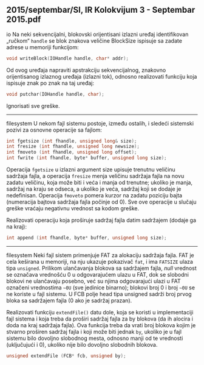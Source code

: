 2015/septembar/SI, IR Kolokvijum 3 - Septembar 2015.pdf
--------------------------------------------------------------------------------
io
Na neki sekvencijalni,  blokovski orijentisani izlazni uređaj identifikovan „ručkom“ `handle`
se blok znakova veličine BlockSize ispisuje sa zadate adrese u memoriji funkcijom:
```cpp
void writeBlock(IOHandle handle, char* addr);
```
Od ovog uređaja napraviti apstrakciju sekvencijalnog,  znakovno orijentisanog izlaznog
uređaja (izlazni tok), odnosno realizovati funkciju koja ispisuje znak po znak na taj uređaj:
```cpp
void putchar(IOHandle handle, char);
```
Ignorisati sve greške.

--------------------------------------------------------------------------------
filesystem
U nekom fajl sistemu postoje, između ostalih, i sledeći sistemski pozivi za osnovne operacije sa fajlom:
```cpp
int fgetsize (int fhandle, unsigned long& size);
int fresize (int fhandle, unsigned long newsize);
int fmoveto (int fhandle, unsigned long offset);
int fwrite (int fhandle, byte* buffer, unsigned long size);
```
Operacija `fgetsize` u izlazni argument size upisuje trenutnu veličinu sadržaja fajla,  a
operacija `fresize` menja veličinu sadržaja fajla na novu zadatu veličinu, koja može biti i veća
i manja od trenutne;  ukoliko je manja,  sadržaj na kraju se odseca,  a ukoliko je veća,  sadržaj
koji se dodaje je nedefinisan.  Operacija `fmoveto` pomera kurzor na zadatu poziciju bajta
(numeracija bajtova sadržaja fajla počinje od 0).  Sve ove operacije u slučaju greške vraćaju
negativnu vrednost sa kodom greške.

Realizovati operaciju koja proširuje sadržaj fajla datim sadržajem (dodaje ga na kraj):
```cpp
int append (int fhandle, byte* buffer, unsigned long size);
```

--------------------------------------------------------------------------------
filesystem
Neki fajl sistem primenjuje FAT za alokaciju sadržaja fajla. FAT je cela keširana u memoriji,
na nju ukazuje pokazivač `fat`,  i ima `FATSIZE` ulaza tipa `unsigned`.  Prilikom ulančavanja
blokova sa sadržajem fajla, *null* vrednost se označava vrednošću 0 u odgovarajućem ulazu u
FAT, dok se slobodni blokovi ne ulančavaju posebno, već su njima odgovarajući ulazi u FAT
označeni vrednostima `~0U` (sve jedinice binarno); blokovi broj 0 i broj `~0U` se ne koriste u fajl
sistemu. U FCB polje head tipa unsigned sadrži broj prvog bloka sa sadržajem fajla (0 ako je
sadržaj prazan).

Realizovati funkciju `extendFile()`  datu dole,  koja se koristi u implementaciji fajl sistema i
koja treba da proširi sadržaj fajla za
by blokova (da ih alocira i doda na kraj sadržaja fajla).
Ova funkcija treba da vrati broj blokova kojim je stvarno proširen sadržaj fajla i koji može biti
jednak `by`,  ukoliko je u fajl sistemu bilo dovoljno slobodnog mesta,  odnosno manji od te
vrednosti (uključujući i 0), ukoliko nije bilo dovoljno slobodnih blokova.
```cpp
unsigned extendFile (FCB* fcb, unsigned by);
```
